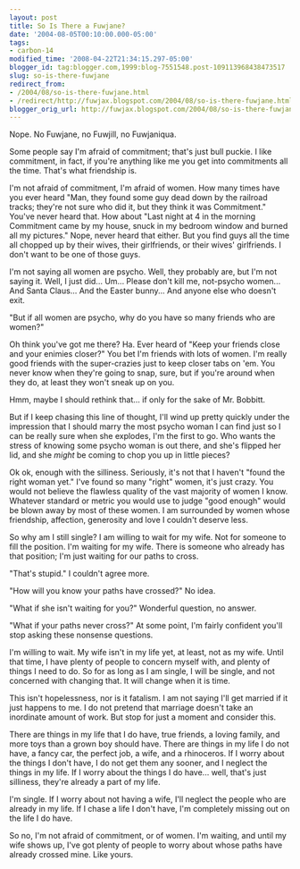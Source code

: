 ```yaml
---
layout: post
title: So Is There a Fuwjane?
date: '2004-08-05T00:10:00.000-05:00'
tags:
- carbon-14
modified_time: '2008-04-22T21:34:15.297-05:00'
blogger_id: tag:blogger.com,1999:blog-7551548.post-109113968438473517
slug: so-is-there-fuwjane
redirect_from: 
- /2004/08/so-is-there-fuwjane.html
- /redirect/http://fuwjax.blogspot.com/2004/08/so-is-there-fuwjane.html
blogger_orig_url: http://fuwjax.blogspot.com/2004/08/so-is-there-fuwjane.html
---
```


Nope.  No Fuwjane, no Fuwjill, no Fuwjaniqua.

Some people say I'm afraid of commitment; that's just bull puckie. I like commitment, in fact, if you're anything like me you get into commitments all the time. That's what friendship is.

I'm not afraid of commitment, I'm afraid of women. How many times have you ever heard "Man, they found some guy dead down by the railroad tracks; they're not sure who did it, but they think it was Commitment." You've never heard that. How about "Last night at 4 in the morning Commitment came by my house, snuck in my bedroom window and burned all my pictures."  Nope, never heard that either.  But you find guys all the time all chopped up by their wives, their girlfriends, or their wives' girlfriends. I don't want to be one of those guys.

I'm not saying all women are psycho. Well, they probably are, but I'm not saying it. Well, I just did... Um... Please don't kill me, not-psycho women... And Santa Claus... And the Easter bunny... And anyone else who doesn't exit.

"But if all women are psycho, why do you have so many friends who are women?"

Oh think you've got me there? Ha. Ever heard of "Keep your friends close and your enimies closer?" You bet I'm friends with lots of women. I'm really good friends with the super-crazies just to keep closer tabs on 'em. You never know when they're going to snap, sure, but if you're around when they do, at least they won't sneak up on you.

Hmm, maybe I should rethink that... if only for the sake of Mr. Bobbitt.

But if I keep chasing this line of thought, I'll wind up pretty quickly under the impression that I should marry the most psycho woman I can find just so I can be really sure when she explodes, I'm the first to go. Who wants the stress of knowing some psycho woman is out there, and she's flipped her lid, and she *might* be coming to chop you up in little pieces?

Ok ok, enough with the silliness. Seriously, it's not that I haven't "found the right woman yet." I've found so many "right" women, it's just crazy. You would not believe the flawless quality of the vast majority of women I know. Whatever standard or metric you would use to judge "good enough" would be blown away by most of these women. I am surrounded by women whose friendship, affection, generosity and love I couldn't deserve less.

So why am I still single? I am willing to wait for my wife. Not for someone to fill the position. I'm waiting for my wife. There is someone who already has that position; I'm just waiting for our paths to cross.

"That's stupid."  I couldn't agree more. 

"How will you know your paths have crossed?"  No idea.

"What if she isn't waiting for you?"  Wonderful question, no answer.

"What if your paths never cross?"  At some point, I'm fairly confident you'll stop asking these nonsense questions.

I'm willing to wait. My wife isn't in my life yet, at least, not as my wife. Until that time, I have plenty of people to concern myself with, and plenty of things I need to do. So for as long as I am single, I will be single, and not concerned with changing that. It will change when it is time.

This isn't hopelessness, nor is it fatalism. I am not saying I'll get married if it just happens to me. I do not pretend that marriage doesn't take an inordinate amount of work.  But stop for just a moment and consider this.

There are things in my life that I do have, true friends, a loving family, and more toys than a grown boy should have.  There are things in my life I do not have, a fancy car, the perfect job, a wife, and a rhinoceros.  If I worry about the things I don't have, I do not get them any sooner, and I neglect the things in my life.  If I worry about the things I do have... well, that's just silliness, they're already a part of my life.

I'm single.  If I worry about not having a wife, I'll neglect the people who are already in my life.  If I chase a life I don't have, I'm completely missing out on the life I do have.

So no, I'm not afraid of commitment, or of women.  I'm waiting, and until my wife shows up, I've got plenty of people to worry about whose paths have already crossed mine.  Like yours.

